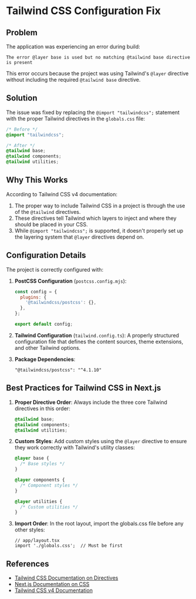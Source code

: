 # Tailwind CSS Configuration Fix

## Problem

The application was experiencing an error during build:

```
The error @layer base is used but no matching @tailwind base directive is present
```

This error occurs because the project was using Tailwind's `@layer` directive without including the required `@tailwind base` directive.

## Solution

The issue was fixed by replacing the `@import "tailwindcss";` statement with the proper Tailwind directives in the `globals.css` file:

```css
/* Before */
@import "tailwindcss";

/* After */
@tailwind base;
@tailwind components;
@tailwind utilities;
```

## Why This Works

According to Tailwind CSS v4 documentation:

1. The proper way to include Tailwind CSS in a project is through the use of the `@tailwind` directives.
2. These directives tell Tailwind which layers to inject and where they should be placed in your CSS.
3. While `@import "tailwindcss";` is supported, it doesn't properly set up the layering system that `@layer` directives depend on.

## Configuration Details

The project is correctly configured with:

1. **PostCSS Configuration** (`postcss.config.mjs`):
   ```js
   const config = {
     plugins: {
       '@tailwindcss/postcss': {},
     },
   };
   
   export default config;
   ```

2. **Tailwind Configuration** (`tailwind.config.ts`):
   A properly structured configuration file that defines the content sources, theme extensions, and other Tailwind options.

3. **Package Dependencies**:
   ```
   "@tailwindcss/postcss": "^4.1.10"
   ```

## Best Practices for Tailwind CSS in Next.js

1. **Proper Directive Order**:
   Always include the three core Tailwind directives in this order:
   ```css
   @tailwind base;
   @tailwind components;
   @tailwind utilities;
   ```

2. **Custom Styles**:
   Add custom styles using the `@layer` directive to ensure they work correctly with Tailwind's utility classes:
   ```css
   @layer base {
     /* Base styles */
   }
   
   @layer components {
     /* Component styles */
   }
   
   @layer utilities {
     /* Custom utilities */
   }
   ```

3. **Import Order**:
   In the root layout, import the globals.css file before any other styles:
   ```tsx
   // app/layout.tsx
   import './globals.css';  // Must be first
   ```

## References

- [Tailwind CSS Documentation on Directives](https://tailwindcss.com/docs/functions-and-directives)
- [Next.js Documentation on CSS](https://nextjs.org/docs/app/building-your-application/styling/css-modules)
- [Tailwind CSS v4 Documentation](https://tailwindcss.com/docs/upgrade-guide#tailwindcss-postcss-package)